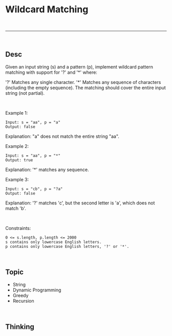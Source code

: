 # Wildcard Matching

<br>

---

<br>

## Desc

Given an input string (s) and a pattern (p), implement wildcard pattern matching with support for '?' and '*' where:

'?' Matches any single character.
'*' Matches any sequence of characters (including the empty sequence).
The matching should cover the entire input string (not partial).

<br>

Example 1:

```
Input: s = "aa", p = "a"
Output: false
```

Explanation: "a" does not match the entire string "aa".


Example 2:

```
Input: s = "aa", p = "*"
Output: true
```


Explanation: '*' matches any sequence.


Example 3:

```
Input: s = "cb", p = "?a"
Output: false
```

Explanation: '?' matches 'c', but the second letter is 'a', which does not match 'b'.

<br>

Constraints:

```
0 <= s.length, p.length <= 2000
s contains only lowercase English letters.
p contains only lowercase English letters, '?' or '*'.
```

<br>

## Topic

* String
* Dynamic Programming
* Greedy
* Recursion

<br>

## Thinking
